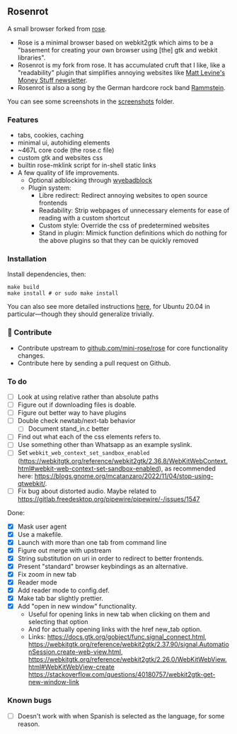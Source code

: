 ## Rosenrot

A small browser forked from [rose](https://github.com/mini-rose/rose). 

- Rose is a minimal browser based on webkit2gtk which aims to be a "basement for creating your own browser using [the] gtk and webkit libraries". 
- Rosenrot is my fork from rose. It has accumulated cruft that I like, like a "readability" plugin that simplifies annoying websites like [Matt Levine's Money Stuff newsletter](https://www.bloomberg.com/opinion/articles/2022-10-18/matt-levine-s-money-stuff-credit-suisse-was-a-reverse-meme-stock).
- Rosenrot is also a song by the German hardcore rock band [Rammstein](https://www.youtube.com/watch?v=af59U2BRRAU).

You can see some screenshots in the [screenshots](./screenshots) folder.

### Features

- tabs, cookies, caching
- minimal ui, autohiding elements
- ~467L core code (the rose.c file)
- custom gtk and websites css
- builtin rose-mklink script for in-shell static links
- A few quality of life improvements.
  - Optional adblocking through [wyebadblock](https://github.com/jun7/wyebadblock)
  - Plugin system:
    - Libre redirect: Redirect annoying websites to open source frontends
    - Readability: Strip webpages of unnecessary elements for ease of reading with a custom shortcut
    - Custom style: Override the css of predetermined websites
    - Stand in plugin: Mimick function definitions which do nothing for the above plugins so that they can be quickly removed

### Installation

Install dependencies, then:

```
make build
make install # or sudo make install
```

You can also see more detailed instructions [here](./user-scripts/ubuntu-20.04/install-with-dependencies.sh), for Ubuntu 20.04 in particular—though they should generalize trivially.

### 👐 Contribute

- Contribute upstream to [github.com/mini-rose/rose](https://github.com/mini-rose/) for core functionality changes.
- Contribute here by sending a pull request on Github.

### To do

- [ ] Look at using relative rather than absolute paths
- [ ] Figure out if downloading files is doable.
- [ ] Figure out better way to have plugins
- [ ] Double check newtab/next-tab behavior
  - [ ] Document stand_in.c better
- [ ] Find out what each of the css elements refers to.
- [ ] Use something other than Whatsapp as an example syslink.
- [ ] Set `webkit_web_context_set_sandbox_enabled` (<https://webkitgtk.org/reference/webkit2gtk/2.36.8/WebKitWebContext.html#webkit-web-context-set-sandbox-enabled>), as recommended here: <https://blogs.gnome.org/mcatanzaro/2022/11/04/stop-using-qtwebkit/>.
- [ ] Fix bug about distorted audio. Maybe related to <https://gitlab.freedesktop.org/pipewire/pipewire/-/issues/1547>

Done:

- [x] Mask user agent
- [x] Use a makefile.
- [x] Launch with more than one tab from command line
- [x] Figure out merge with upstream
- [x] String substitution on uri in order to redirect to better frontends.
- [x] Present "standard" browser keybindings as an alternative.
- [x] Fix zoom in new tab
- [x] Reader mode
- [x] Add reader mode to config.def.
- [x] Make tab bar slightly prettier.
- [x] Add "open in new window" functionality. 
  - Useful for opening links in new tab when clicking on them and selecting that option
  - And for actually opening links with the href new_tab option.
  - Links: <https://docs.gtk.org/gobject/func.signal_connect.html>, <https://webkitgtk.org/reference/webkit2gtk/2.37.90/signal.AutomationSession.create-web-view.html>, <https://webkitgtk.org/reference/webkit2gtk/2.26.0/WebKitWebView.html#WebKitWebView-create> <https://stackoverflow.com/questions/40180757/webkit2gtk-get-new-window-link>

### Known bugs

- [ ] Doesn't work with when Spanish is selected as the language, for some reason. 
